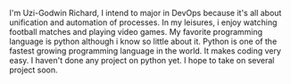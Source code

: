 I'm Uzi-Godwin Richard, I intend to major in DevOps because it's all about unification and automation of processes. In my leisures, i enjoy watching football matches and playing video games.
My favorite programming language is python although i know so little about it. Python is one of the fastest growing programming language in the world. It makes coding very easy. I haven't done any project on python yet. I hope to take on several project soon.
